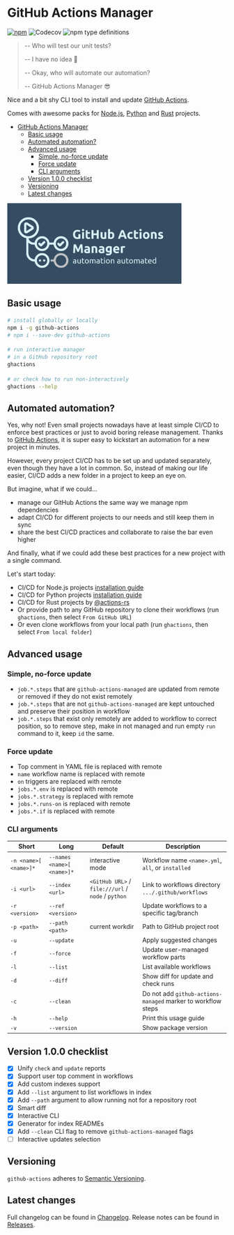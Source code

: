 # GitHub Actions Manager

[![npm](https://img.shields.io/npm/v/github-actions?color=blue&label=github-actions&style=flat-square)](https://www.npmjs.com/package/github-actions)
![Codecov](https://img.shields.io/codecov/c/github/vemel/github_actions_js?style=flat-square)
![npm type definitions](https://img.shields.io/npm/types/github-actions?style=flat-square)

> -- Who will test our unit tests?
>
> -- I have no idea 🤨
>
> -- Okay, who will automate our automation?
>
> -- GitHub Actions Manager 😎

Nice and a bit shy CLI tool to install and update [GitHub Actions](https://github.com/features/actions).

Comes with awesome packs for [Node.js](./workflows/README.md), [Python](./workflows_py/README.md)
and [Rust](https://github.com/actions-rs/example) projects.

- [GitHub Actions Manager](#github-actions-manager)
  - [Basic usage](#basic-usage)
  - [Automated automation?](#automated-automation)
  - [Advanced usage](#advanced-usage)
    - [Simple, no-force update](#simple-no-force-update)
    - [Force update](#force-update)
    - [CLI arguments](#cli-arguments)
  - [Version 1.0.0 checklist](#version-100-checklist)
  - [Versioning](#versioning)
  - [Latest changes](#latest-changes)

<img src="ghactions.png" alt="GitHub Actions Manager" width="400"/>

## Basic usage

```bash
# install globally or locally
npm i -g github-actions
# npm i --save-dev github-actions

# run interactive manager
# in a GitHub repository root
ghactions

# or check how to run non-interactively
ghactions --help
```

## Automated automation?

Yes, why not! Even small projects nowadays have at least simple CI/CD to enforce best practices
or just to avoid boring release management. Thanks to [GitHub Actions](https://github.com/features/actions),
it is super easy to kickstart an automation for a new project in minutes.

However, every project CI/CD has to be set up and updated separately,
even though they have a lot in common. So, instead of making our life easier,
CI/CD adds a new folder in a project to keep an eye on.

But imagine, what if we could...

- manage our GitHub Actions the same way we manage npm dependencies
- adapt CI/CD for different projects to our needs and still keep them in sync
- share the best CI/CD practices and collaborate to raise the bar even higher

And finally, what if we could add these best practices for a new project with a single command.

Let's start today:
- CI/CD for Node.js projects [installation guide](./nodejs_workflows/README.md)
- CI/CD for Python projects [installation guide](./python_workflows_py/README.md)
- CI/CD for Rust projects by [@actions-rs](https://github.com/actions-rs/example)
- Or provide path to any GitHub repository to clone their workflows (run `ghactions`, then select `From GitHub URL`)
- Or even clone workflows from your local path (run `ghactions`, then select `From local folder`)

## Advanced usage

### Simple, no-force update

- `job.*.steps` that are `github-actions-managed` are updated from remote or removed if they do not exist remotely
- `job.*.steps` that are not `github-actions-managed` are kept untouched and preserve their position in workflow
- `job.*.steps` that exist only remotely are added to workflow to correct position, so to remove step, make in not managed and run empty `run` command to it, keep `id` the same.

### Force update

- Top comment in YAML file is replaced with remote
- `name` workflow name is replaced with remote
- `on` triggers are replaced with remote
- `jobs.*.env` is replaced with remote
- `jobs.*.strategy` is replaced with remote
- `jobs.*.runs-on` is replaced with remote
- `jobs.*.if` is replaced with remote

### CLI arguments

| Short | Long | Default | Description |
| - | - | - | - |
| `-n <name>[ <name>]*` | `--names <name>[ <name>]*` | interactive mode | Workflow name `<name>.yml`, `all`, or `installed` |
| `-i <url>` | `--index <url>` | `<GitHub URL>` / `file:///url` / `node` / `python` | Link to workflows directory `.../.github/workflows` |
| `-r <version>` | `--ref <version>` | | Update workflows to a specific tag/branch |
| `-p <path>` | `--path <path>` | current workdir | Path to GitHub project root |
| `-u` | `--update` | | Apply suggested changes |
| `-f` | `--force` | | Update user-managed workflow parts |
| `-l` | `--list` | | List available workflows |
| `-d` | `--diff` | | Show diff for update and check runs |
| `-c` | `--clean` | | Do not add `github-actions-managed` marker to workflow steps |
| `-h` | `--help` | | Print this usage guide |
| `-v` | `--version` | | Show package version |

## Version 1.0.0 checklist
- [x] Unify `check` and `update` reports
- [x] Support user top comment in workflows
- [x] Add custom indexes support
- [x] Add `--list` argument to list workflows in index
- [x] Add `--path` argument to allow running not for a repository root
- [x] Smart diff
- [x] Interactive CLI
- [x] Generator for index READMEs
- [x] Add `--clean` CLI flag to remove `github-actions-managed` flags
- [ ] Interactive updates selection

## Versioning

`github-actions` adheres to [Semantic Versioning](https://semver.org/spec/v2.0.0.html).

## Latest changes

Full changelog can be found in [Changelog](./CHANGELOG.md).
Release notes can be found in [Releases](https://github.com/altitudenetworks/github_actions_js/releases).
